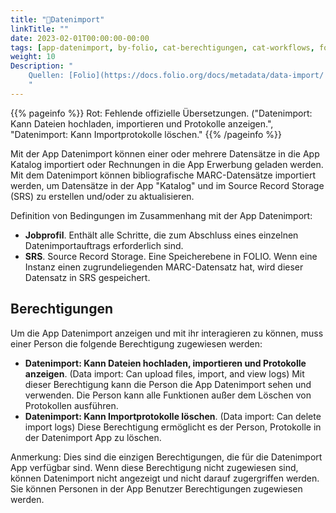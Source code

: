 ```yaml
---
title: "📱Datenimport"
linkTitle: ""
date: 2023-02-01T00:00:00-00:00
tags: [app-datenimport, by-folio, cat-berechtigungen, cat-workflows, for-anwender, meta-uebersetzungsproblem]
weight: 10
Description: "
    Quellen: [Folio](https://docs.folio.org/docs/metadata/data-import/ ) & [GBV](https://info.gbv.de/pages/viewpage.action?pageId=839188636)
    "
---
```


{{% pageinfo %}}
Rot: Fehlende offizielle Übersetzungen. ("Datenimport: Kann Dateien hochladen, importieren und Protokolle anzeigen.", "Datenimport: Kann Importprotokolle löschen."
{{% /pageinfo %}}

Mit der App Datenimport können einer oder mehrere Datensätze in die App Katalog importiert oder Rechnungen in die App Erwerbung geladen werden. Mit dem Datenimport können bibliografische MARC-Datensätze importiert werden, um Datensätze in der App "Katalog" und im Source Record Storage (SRS) zu erstellen und/oder zu aktualisieren.

Definition von Bedingungen im Zusammenhang mit der App Datenimport:

-   **Jobprofil**. Enthält alle Schritte, die zum Abschluss eines einzelnen Datenimportauftrags erforderlich sind.
-   **SRS**. Source Record Storage. Eine Speicherebene in FOLIO. Wenn eine Instanz einen zugrundeliegenden MARC-Datensatz hat, wird dieser Datensatz in SRS gespeichert.

## Berechtigungen

Um die App Datenimport anzeigen und mit ihr interagieren zu können, muss einer Person die folgende Berechtigung zugewiesen werden:

-   **Datenimport: Kann Dateien hochladen, importieren und Protokolle anzeigen**. (Data import: Can upload files, import, and view logs)
    Mit dieser Berechtigung kann die Person die App Datenimport sehen und verwenden. Die Person kann alle Funktionen außer dem Löschen von Protokollen ausführen.
-   **Datenimport: Kann Importprotokolle löschen**. (Data import: Can delete import logs)
    Diese Berechtigung ermöglicht es der Person, Protokolle in der Datenimport App zu löschen.

Anmerkung: Dies sind die einzigen Berechtigungen, die für die Datenimport App verfügbar sind. Wenn diese Berechtigung nicht zugewiesen sind, können Datenimport nicht angezeigt und nicht darauf zugergriffen werden. Sie können Personen in der App Benutzer Berechtigungen zugewiesen werden.
